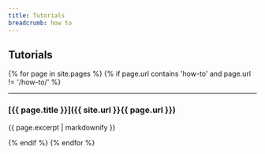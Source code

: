 ```yaml
---
title: Tutorials
breadcrumb: how to
---
```


## Tutorials

{% for page in site.pages %}
{% if page.url contains 'how-to' and page.url != '/how-to/' %}

<hr>

### [{{ page.title }}]({{ site.url }}{{ page.url }})

{{ page.excerpt | markdownify }}

{% endif %}
{% endfor %}
